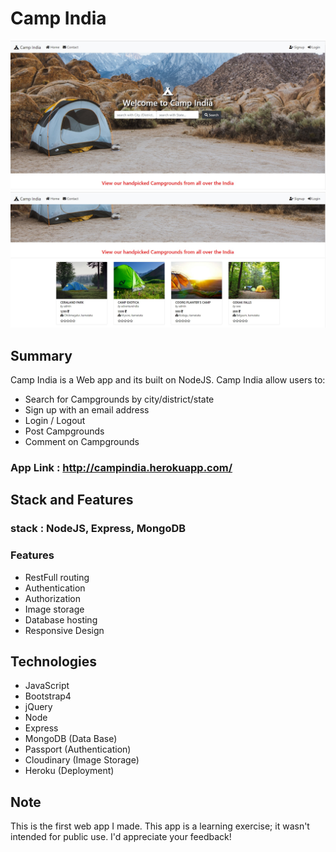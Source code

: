 # Camp India
![Screen Shot](https://raw.githubusercontent.com/chandramohan-ankad/campindia/master/public/slideshow/Screenshot1.jpg)
![Screen Shot](https://raw.githubusercontent.com/chandramohan-ankad/campindia/master/public/slideshow/Screenshot2.jpg)
## Summary
Camp India is a Web app and its built on NodeJS. 
Camp India allow users to:
- Search for Campgrounds by city/district/state
- Sign up with an email address
- Login / Logout
- Post Campgrounds
- Comment on Campgrounds

### App Link : http://campindia.herokuapp.com/

## Stack and Features

### stack : NodeJS, Express, MongoDB

### Features

- RestFull routing 
- Authentication
- Authorization
- Image storage
- Database hosting
- Responsive Design 

## Technologies
- JavaScript
- Bootstrap4
- jQuery
- Node
- Express
- MongoDB (Data Base)
- Passport (Authentication)
- Cloudinary (Image Storage)
- Heroku (Deployment)

## Note
This is the first web app I made. This app is a learning exercise; it wasn't intended for public use. I'd appreciate your feedback!

